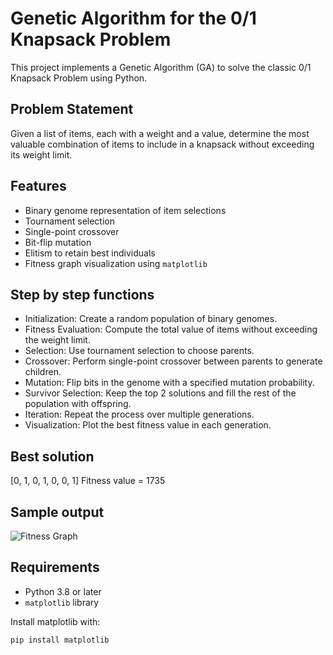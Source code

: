 # Genetic Algorithm for the 0/1 Knapsack Problem

This project implements a Genetic Algorithm (GA) to solve the classic 0/1 Knapsack Problem using Python.

## Problem Statement

Given a list of items, each with a weight and a value, determine the most valuable combination of items to include in a knapsack without exceeding its weight limit.

## Features

- Binary genome representation of item selections
- Tournament selection
- Single-point crossover
- Bit-flip mutation
- Elitism to retain best individuals
- Fitness graph visualization using `matplotlib`

## Step by step functions

- Initialization: Create a random population of binary genomes.
- Fitness Evaluation: Compute the total value of items without exceeding the weight limit.
- Selection: Use tournament selection to choose parents.
- Crossover: Perform single-point crossover between parents to generate children.
- Mutation: Flip bits in the genome with a specified mutation probability.
- Survivor Selection: Keep the top 2 solutions and fill the rest of the population with offspring.
- Iteration: Repeat the process over multiple generations.
- Visualization: Plot the best fitness value in each generation.

## Best solution

[0, 1, 0, 1, 0, 0, 1]
Fitness value = 1735

## Sample output

![Fitness Graph](images/Figure_1.png)

## Requirements

- Python 3.8 or later
- `matplotlib` library

Install matplotlib with:

```bash
pip install matplotlib



